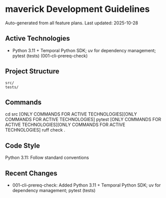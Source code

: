 # maverick Development Guidelines

Auto-generated from all feature plans. Last updated: 2025-10-28

## Active Technologies

- Python 3.11 + Temporal Python SDK; uv for dependency management; pytest (tests) (001-cli-prereq-check)

## Project Structure

```text
src/
tests/
```

## Commands

cd src [ONLY COMMANDS FOR ACTIVE TECHNOLOGIES][ONLY COMMANDS FOR ACTIVE TECHNOLOGIES] pytest [ONLY COMMANDS FOR ACTIVE TECHNOLOGIES][ONLY COMMANDS FOR ACTIVE TECHNOLOGIES] ruff check .

## Code Style

Python 3.11: Follow standard conventions

## Recent Changes

- 001-cli-prereq-check: Added Python 3.11 + Temporal Python SDK; uv for dependency management; pytest (tests)

<!-- MANUAL ADDITIONS START -->
<!-- MANUAL ADDITIONS END -->
